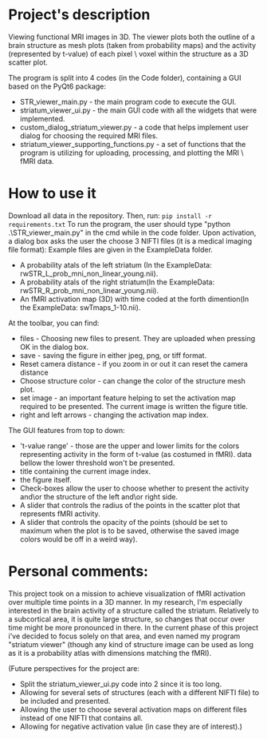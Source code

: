 # Project's description

Viewing functional MRI images in 3D.
The viewer plots both the outline of a brain structure as mesh plots (taken from probability maps) and the activity (represented by t-value) of each pixel \ voxel within the structure as a 3D scatter plot.

The program is split into 4 codes (in the Code folder), containing a GUI based on the PyQt6 package:
* STR_viewer_main.py - the main program code to execute the GUI.
* striatum_viewer_ui.py - the main GUI code with all the widgets that were implemented.
* custom_dialog_striatum_viewer.py - a code that helps implement user dialog for choosing the required MRI files.
* striatum_viewer_supporting_functions.py - a set of functions that the program is utilizing for uploading, processing, and plotting the MRI \ fMRI data.

# How to use it
Download all data in the repository.
Then, run: 
    ```pip install -r requirements.txt```
To run the program, the user should type "python .\STR_viewer_main.py" in the cmd while in the code folder.
Upon activation, a dialog box asks the user the choose 3 NIFTI files (it is a medical imaging file format):
Example files are given in the ExampleData folder.
* A probability atals of the left striatum (In the ExampleData: rwSTR_L_prob_mni_non_linear_young.nii).
* A probability atals of the right striatum(In the ExampleData: rwSTR_R_prob_mni_non_linear_young.nii).
* An fMRI activation map (3D) with time coded at the forth dimention(In the ExampleData: swTmaps_1-10.nii).

At the toolbar, you can find:
* files - Choosing new files to present. They are uploaded when pressing OK in the dialog box.
* save - saving the figure in either jpeg, png, or tiff format.
* Reset camera distance - if you zoom in or out it can reset the camera distance
* Choose structure color - can change the color of the structure mesh plot.
* set image - an important feature helping to set the activation map required to be presented. The current image is written the figure title.
* right and left arrows - changing the activation map index.

The GUI features from top to down:
* 't-value range' - those are the upper and lower limits for the colors representing activity in the form of t-value (as costumed in fMRI). data bellow the lower threshold won't be presented.
* title containing the current image index.
* the figure itself.
* Check-boxes allow the user to choose whether to present the activity and\or the structure of the left and\or right side.
* A slider that controls the radius of the points in the scatter plot that represents fMRI activity.
* A slider that controls the opacity of the points (should be set to maximum when the plot is to be saved, otherwise the saved image colors would be off in a weird way).

# Personal comments:
This project took on a mission to achieve visualization of fMRI activation over multiple time points in a 3D manner.
In my research, I'm especially interested in the brain activity of a structure called the striatum. Relatively to a subcortical area, it is quite large structure, so changes that occur over time might be more pronounced in there.
In the current phase of this project i've decided to focus solely on that area, and even named my program "striatum viewer" (though any kind of structure image can be used as long as it is a probability atlas with dimensions matching the fMRI).

(Future perspectives for the project are:
* Split the striatum_viewer_ui.py code into 2 since it is too long.
* Allowing for several sets of structures (each with a different NIFTI file) to be included and presented.
* Allowing the user to choose several activation maps on different files instead of one NIFTI that contains all.
* Allowing for negative activation value (in case they are of interest).)
